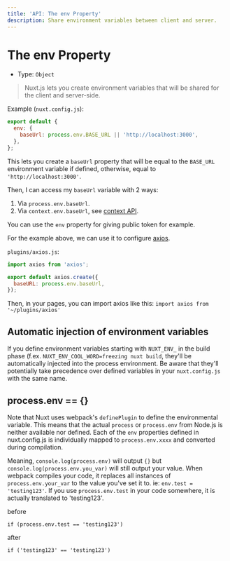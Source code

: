 ```yaml
---
title: 'API: The env Property'
description: Share environment variables between client and server.
---
```


# The env Property

- Type: `Object`

> Nuxt.js lets you create environment variables that will be shared for the client and server-side.

Example (`nuxt.config.js`):

```js
export default {
  env: {
    baseUrl: process.env.BASE_URL || 'http://localhost:3000',
  },
};
```

This lets you create a `baseUrl` property that will be equal to the `BASE_URL` environment variable if defined, otherwise, equal to `'http://localhost:3000'`.

Then, I can access my `baseUrl` variable with 2 ways:

1. Via `process.env.baseUrl`.
2. Via `context.env.baseUrl`, see [context API](/api/context).

You can use the `env` property for giving public token for example.

For the example above, we can use it to configure [axios](https://github.com/mzabriskie/axios).

`plugins/axios.js`:

```js
import axios from 'axios';

export default axios.create({
  baseURL: process.env.baseUrl,
});
```

Then, in your pages, you can import axios like this: `import axios from '~/plugins/axios'`

## Automatic injection of environment variables

If you define environment variables starting with `NUXT_ENV_` in the build phase (f.ex. `NUXT_ENV_COOL_WORD=freezing nuxt build`, they'll be automatically injected into the process environment. Be aware that they'll potentially take precedence over defined variables in your `nuxt.config.js` with the same name.

## process.env == {}

Note that Nuxt uses webpack's `definePlugin` to define the environmental variable. This means that the actual `process` or `process.env` from Node.js is neither available nor defined. Each of the `env` properties defined in nuxt.config.js is individually mapped to `process.env.xxxx` and converted during compilation.

Meaning, `console.log(process.env)` will output `{}` but `console.log(process.env.you_var)` will still output your value. When webpack compiles your code, it replaces all instances of `process.env.your_var` to the value you've set it to. ie: `env.test = 'testing123'`. If you use `process.env.test` in your code somewhere, it is actually translated to 'testing123'.

before

```
if (process.env.test == 'testing123')
```

after

```
if ('testing123' == 'testing123')
```
